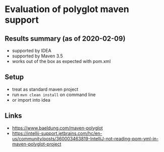 # Evaluation of polyglot maven support

## Results summary (as of 2020-02-09)
* supported by IDEA
* supported by Maven 3.5
* works out of the box as expected with pom.xml

## Setup
* treat as standard maven project
* run ```mvn clean install``` on command line
* or import into idea

## Links
* https://www.baeldung.com/maven-polyglot
* https://intellij-support.jetbrains.com/hc/en-us/community/posts/360003463819-IntelliJ-not-reading-pom-yml-in-maven-polyglot-project


